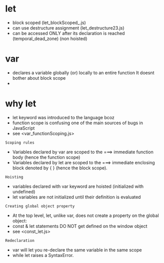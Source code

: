<!-- https://stackoverflow.com/questions/762011/what-is-the-difference-between-let-and-var -->

# let

- block scoped                      (let_blockScoped_.js)
- can use destructure assignment     (let_destructure23.js)   
- can be accessed ONLY after its declaration is reached     (temporal_dead_zone) (non hoisted)

# var
- declares a variable globally (or) locally to an entire function
    It doesnt bother about block scope
- 


# why let
- let keyword was introduced to the language bcoz
- function scope is confusing
    one of the main sources of bugs in JavaScript
- see <var_functionScoping.js>

<!-- --------------------------------------------------------------------- -->

`Scoping rules`
- Variables declared by var are scoped to the ===> immediate function body (hence the function scope) 
- Variables declared by let are scoped to the ===> immediate enclosing block denoted by { } (hence the block scope).

`Hoisting`
- variables declared with var keyword are hoisted (initialized with undefined)
- let variables are not initialized until their definition is evaluated

`Creating global object property`
- At the top level, let, unlike var, does not create a property on the global object:
- const & let statements DO NOT get defined on the window object
- see <const_let.js>

`Redeclaration`
- var will let you re-declare the same variable in the same scope 
- while let raises a SyntaxError.